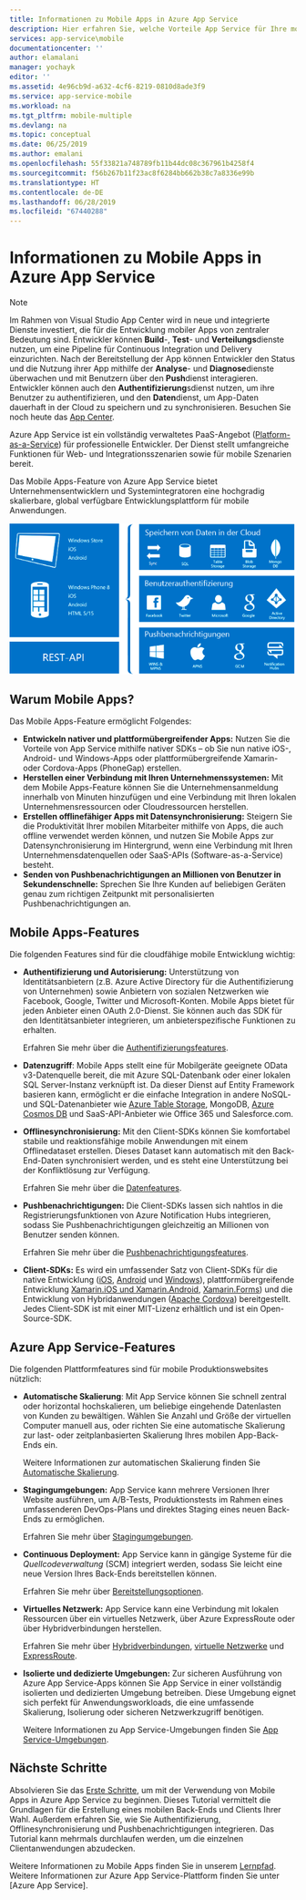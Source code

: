 ```yaml
---
title: Informationen zu Mobile Apps in Azure App Service
description: Hier erfahren Sie, welche Vorteile App Service für Ihre mobilen Unternehmens-Apps bietet.
services: app-service\mobile
documentationcenter: ''
author: elamalani
manager: yochayk
editor: ''
ms.assetid: 4e96cb9d-a632-4cf6-8219-0810d8ade3f9
ms.service: app-service-mobile
ms.workload: na
ms.tgt_pltfrm: mobile-multiple
ms.devlang: na
ms.topic: conceptual
ms.date: 06/25/2019
ms.author: emalani
ms.openlocfilehash: 55f33821a748789fb11b44dc08c367961b4258f4
ms.sourcegitcommit: f56b267b11f23ac8f6284bb662b38c7a8336e99b
ms.translationtype: HT
ms.contentlocale: de-DE
ms.lasthandoff: 06/28/2019
ms.locfileid: "67440288"
---
```

# <a name="getting-started"></a>Informationen zu Mobile Apps in Azure App Service

> [!NOTE]
> Im Rahmen von Visual Studio App Center wird in neue und integrierte Dienste investiert, die für die Entwicklung mobiler Apps von zentraler Bedeutung sind. Entwickler können **Build**-, **Test**- und **Verteilungs**dienste nutzen, um eine Pipeline für Continuous Integration und Delivery einzurichten. Nach der Bereitstellung der App können Entwickler den Status und die Nutzung ihrer App mithilfe der **Analyse**- und **Diagnose**dienste überwachen und mit Benutzern über den **Push**dienst interagieren. Entwickler können auch den **Authentifizierung**sdienst nutzen, um ihre Benutzer zu authentifizieren, und den **Daten**dienst, um App-Daten dauerhaft in der Cloud zu speichern und zu synchronisieren. Besuchen Sie noch heute das [App Center](https://appcenter.ms/?utm_source=zumo&utm_campaign=app-service-mobile-value-prop).
>

Azure App Service ist ein vollständig verwaltetes PaaS-Angebot ([Platform-as-a-Service](https://azure.microsoft.com/overview/what-is-paas/)) für professionelle Entwickler. Der Dienst stellt umfangreiche Funktionen für Web- und Integrationsszenarien sowie für mobile Szenarien bereit. 

Das Mobile Apps-Feature von Azure App Service bietet Unternehmensentwicklern und Systemintegratoren eine hochgradig skalierbare, global verfügbare Entwicklungsplattform für mobile Anwendungen.

![Übersicht über Mobile Apps-Funktionen](./media/app-service-mobile-value-prop/overview.png)

## <a name="why-mobile-apps"></a>Warum Mobile Apps?
Das Mobile Apps-Feature ermöglicht Folgendes:

* **Entwickeln nativer und plattformübergreifender Apps:** Nutzen Sie die Vorteile von App Service mithilfe nativer SDKs – ob Sie nun native iOS-, Android- und Windows-Apps oder plattformübergreifende Xamarin- oder Cordova-Apps (PhoneGap) erstellen.
* **Herstellen einer Verbindung mit Ihren Unternehmenssystemen:** Mit dem Mobile Apps-Feature können Sie die Unternehmensanmeldung innerhalb von Minuten hinzufügen und eine Verbindung mit Ihren lokalen Unternehmensressourcen oder Cloudressourcen herstellen.
* **Erstellen offlinefähiger Apps mit Datensynchronisierung:** Steigern Sie die Produktivität Ihrer mobilen Mitarbeiter mithilfe von Apps, die auch offline verwendet werden können, und nutzen Sie Mobile Apps zur Datensynchronisierung im Hintergrund, wenn eine Verbindung mit Ihren Unternehmensdatenquellen oder SaaS-APIs (Software-as-a-Service) besteht.
* **Senden von Pushbenachrichtigungen an Millionen von Benutzer in Sekundenschnelle:** Sprechen Sie Ihre Kunden auf beliebigen Geräten genau zum richtigen Zeitpunkt mit personalisierten Pushbenachrichtigungen an.

## <a name="mobile-apps-features"></a>Mobile Apps-Features
Die folgenden Features sind für die cloudfähige mobile Entwicklung wichtig:

* **Authentifizierung und Autorisierung:** Unterstützung von Identitätsanbietern (z.B. Azure Active Directory für die Authentifizierung von Unternehmen) sowie Anbietern von sozialen Netzwerken wie Facebook, Google, Twitter und Microsoft-Konten. Mobile Apps bietet für jeden Anbieter einen OAuth 2.0-Dienst. Sie können auch das SDK für den Identitätsanbieter integrieren, um anbieterspezifische Funktionen zu erhalten.

    Erfahren Sie mehr über die [Authentifizierungsfeatures].

* **Datenzugriff**: Mobile Apps stellt eine für Mobilgeräte geeignete OData v3-Datenquelle bereit, die mit Azure SQL-Datenbank oder einer lokalen SQL Server-Instanz verknüpft ist. Da dieser Dienst auf Entity Framework basieren kann, ermöglicht er die einfache Integration in andere NoSQL- und SQL-Datenanbieter wie [Azure Table Storage], MongoDB, [Azure Cosmos DB] und SaaS-API-Anbieter wie Office 365 und Salesforce.com.

* **Offlinesynchronisierung:** Mit den Client-SDKs können Sie komfortabel stabile und reaktionsfähige mobile Anwendungen mit einem Offlinedataset erstellen. Dieses Dataset kann automatisch mit den Back-End-Daten synchronisiert werden, und es steht eine Unterstützung bei der Konfliktlösung zur Verfügung.

  Erfahren Sie mehr über die [Datenfeatures].

* **Pushbenachrichtigungen:** Die Client-SDKs lassen sich nahtlos in die Registrierungsfunktionen von Azure Notification Hubs integrieren, sodass Sie Pushbenachrichtigungen gleichzeitig an Millionen von Benutzer senden können.

  Erfahren Sie mehr über die [Pushbenachrichtigungsfeatures].

* **Client-SDKs:** Es wird ein umfassender Satz von Client-SDKs für die native Entwicklung ([iOS], [Android] und [Windows]), plattformübergreifende Entwicklung [Xamarin.iOS und Xamarin.Android], [Xamarin.Forms]) und die Entwicklung von Hybridanwendungen ([Apache Cordova]) bereitgestellt. Jedes Client-SDK ist mit einer MIT-Lizenz erhältlich und ist ein Open-Source-SDK.

## <a name="azure-app-service-features"></a>Azure App Service-Features
Die folgenden Plattformfeatures sind für mobile Produktionswebsites nützlich:

* **Automatische Skalierung**: Mit App Service können Sie schnell zentral oder horizontal hochskalieren, um beliebige eingehende Datenlasten von Kunden zu bewältigen. Wählen Sie Anzahl und Größe der virtuellen Computer manuell aus, oder richten Sie eine automatische Skalierung zur last- oder zeitplanbasierten Skalierung Ihres mobilen App-Back-Ends ein.

  Weitere Informationen zur automatischen Skalierung finden Sie [Automatische Skalierung].

* **Stagingumgebungen:** App Service kann mehrere Versionen Ihrer Website ausführen, um A/B-Tests, Produktionstests im Rahmen eines umfassenderen DevOps-Plans und direktes Staging eines neuen Back-Ends zu ermöglichen.

  Erfahren Sie mehr über [Stagingumgebungen].

* **Continuous Deployment:** App Service kann in gängige Systeme für die _Quellcodeverwaltung_ (SCM) integriert werden, sodass Sie leicht eine neue Version Ihres Back-Ends bereitstellen können.

  Erfahren Sie mehr über [Bereitstellungsoptionen](../app-service/deploy-local-git.md).

* **Virtuelles Netzwerk:** App Service kann eine Verbindung mit lokalen Ressourcen über ein virtuelles Netzwerk, über Azure ExpressRoute oder über Hybridverbindungen herstellen.

  Erfahren Sie mehr über [Hybridverbindungen], [virtuelle Netzwerke] und [ExpressRoute].

* **Isolierte und dedizierte Umgebungen:** Zur sicheren Ausführung von Azure App Service-Apps können Sie App Service in einer vollständig isolierten und dedizierten Umgebung betreiben. Diese Umgebung eignet sich perfekt für Anwendungsworkloads, die eine umfassende Skalierung, Isolierung oder sicheren Netzwerkzugriff benötigen.

  Weitere Informationen zu App Service-Umgebungen finden Sie [App Service-Umgebungen].

## <a name="next-steps"></a>Nächste Schritte

Absolvieren Sie das [Erste Schritte], um mit der Verwendung von Mobile Apps in Azure App Service zu beginnen. Dieses Tutorial vermittelt die Grundlagen für die Erstellung eines mobilen Back-Ends und Clients Ihrer Wahl. Außerdem erfahren Sie, wie Sie Authentifizierung, Offlinesynchronisierung und Pushbenachrichtigungen integrieren. Das Tutorial kann mehrmals durchlaufen werden, um die einzelnen Clientanwendungen abzudecken.

Weitere Informationen zu Mobile Apps finden Sie in unserem [Lernpfad].
Weitere Informationen zur Azure App Service-Plattform finden Sie unter [Azure App Service].

<!-- URLs. -->
[Migrate your mobile service to App Service]: app-service-mobile-migrating-from-mobile-services.md
[Erste Schritte]: app-service-mobile-ios-get-started.md
[Azure Table Storage]:../cosmos-db/table-storage-how-to-use-dotnet.md
[Azure Cosmos DB]: ../cosmos-db/sql-api-get-started.md
[Authentifizierungsfeatures]: ./app-service-mobile-auth.md
[Datenfeatures]: ./app-service-mobile-offline-data-sync.md
[Pushbenachrichtigungsfeatures]: ../notification-hubs/notification-hubs-push-notification-overview.md
[iOS]: ./app-service-mobile-ios-how-to-use-client-library.md
[Android]: ./app-service-mobile-android-how-to-use-client-library.md
[Windows]: ./app-service-mobile-dotnet-how-to-use-client-library.md
[Xamarin.iOS und Xamarin.Android]: ./app-service-mobile-dotnet-how-to-use-client-library.md
[Xamarin.Forms]: ./app-service-mobile-xamarin-forms-get-started.md
[Apache Cordova]: ./app-service-mobile-cordova-how-to-use-client-library.md
[Automatische Skalierung]: ../app-service/web-sites-scale.md
[Stagingumgebungen]: ../app-service/deploy-staging-slots.md
[Hybridverbindungen]: ../biztalk-services/integration-hybrid-connection-overview.md
[Virtuelle Netzwerke]: ../app-service/web-sites-integrate-with-vnet.md
[ExpressRoute]: ../app-service/environment/app-service-app-service-environment-network-configuration-expressroute.md
[App Service-Umgebungen]: ../app-service/environment/intro.md
[Lernpfad]: https://azure.microsoft.com/documentation/learning-paths/appservice-mobileapps/
